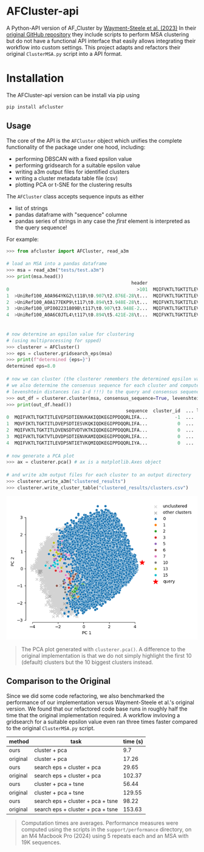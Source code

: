 # AFCluster-api

A Python-API version of AF_Cluster by [Wayment-Steele et al. (2023)](https://doi.org/10.1038/s41586-023-06832-9) In their [original GitHub repository](https://github.com/HWaymentSteele/AF_Cluster)
they include scripts to perform MSA clustering but do not have a functional API interface that easily allows integrating their workflow into custom settings. This project adapts and refactors their original `ClusterMSA.py` script into a API format.

# Installation

The AFCluster-api version can be install via pip using

```bash
pip install afcluster
```


## Usage

The core of the API is the `AFCluster` object which unifies the complete functionality of the package under one hood, including:
- performing DBSCAN with a fixed epsilon value
- performing gridsearch for a suitable epsilon value
- writing a3m output files for identified clusters
- writing a cluster metadata table file (csv)
- plotting PCA or t-SNE for the clustering results

The `AFCluster` class accepts sequence inputs as either
- list of strings
- pandas dataframe with "sequence" columne
- pandas series of strings
in any case the _first_ element is interpreted as the query sequence!

For example:

```python
>>> from afcluster import AFCluster, read_a3m

# load an MSA into a pandas dataframe
>>> msa = read_a3m("tests/test.a3m")
>>> print(msa.head())
                                              header                                           sequence
0                                               >101  MQIFVKTLTGKTITLEVEPSDTIENVKAKIQDKEGIPPDQQRLIFA...
1  >UniRef100_A0A964YKG2\t118\t0.907\t2.876E-28\t...  MQIFVKTLTGKTITLEVEPSDTIENVKAKIQDKEGIPPDQQRLIFA...
2  >UniRef100_A0A177EKP9\t117\t0.894\t3.948E-28\t...  MQIFVKTLTGKTITLEVEPSDTIENVKAKIQDKEGIPPDQQRLIFA...
3  >UniRef100_UPI002231809B\t117\t0.907\t3.948E-2...  MQIFVKTLTGKTITLEVEPSDTIENVKAKIQDKEGIPPDQQRLIFA...
4  >UniRef100_A0A6C0JTL4\t117\t0.894\t5.421E-28\t...  MQIFVKTLTGKTITLEVEPSDTIENVKAKIQDKEGIPPDQQRLIFA...


# now determine an epsilon value for clustering
# (using multiprocessing for spped)
>>> clusterer = AFCluster()
>>> eps = clusterer.gridsearch_eps(msa)
>>> print(f"determined {eps=}")
determined eps=8.0

# now we can cluster (the clusterer remembers the determined epsilon value)
# we also determine the consensus sequence for each cluster and compute
# levenshtein distances (as 1-d !!!) to the query and consensus sequences 
>>> out_df = clusterer.cluster(msa, consensus_sequence=True, levenshtein=True)
>>> print(out_df.head())
                                            sequence  cluster_id  ... levenshtein_query levenshtein_consensus
0  MQIFVKTLTGKTITLEVEPSDTIENVKAKIQDKEGIPPDQQRLIFA...          -1  ...          1.000000              0.697368
1  MQVFIKTLTGKTITLDVEPSDTIESVKQKIQDKEGIPPDQQRLIFA...           0  ...          0.907895              0.907895
2  MQIFVKTLTGKTITLDVENSDTVDTVKTKIQDKEGIPPDQQRLIFA...           0  ...          0.894737              0.894737
3  MQIFVKTLTGKTVTLDVDPSDTIENVKAMIQDKEGIPPDQQRLIFA...           0  ...          0.907895              0.907895
4  MQIFVKTLTGKTITLEVDPSNTIETVKQMIQDKEGIPPDQQRLIYA...           0  ...          0.894737              0.894737

# now generate a PCA plot
>>> ax = clusterer.pca() # ax is a matplotlib.Axes object

# and write a3m output files for each cluster to an output directory
>>> clusterer.write_a3m("clustered_results")
>>> clusterer.write_cluster_table("clustered_results/clusters.csv")
```

![](support/performance/afcluster_fixed_eps_dual_visual/pca.png)
> The PCA plot generated with `clusterer.pca()`. A difference to the original implementation is that we do not simply highlight the first 10 (default) clusters but the 10 biggest clusters instead. 

## Comparison to the Original
Since we did some code refactoring, we also benchmarked the performance of our implementation versus Wayment-Steele et al.'s original version. We found that our refactored code base runs in roughly half the time that the original implementation required. A workflow invloving a gridsearch for a suitable epsilon value even ran three times faster compared to the original `ClusterMSA.py` script.  

|method| task| time (s)|
|---|---|---|
|ours| cluster + pca| 9.7|
|original| cluster + pca| 17.26|
|ours| search eps + cluster + pca| 29.65|
|original| search eps + cluster + pca| 102.37|
|ours| cluster + pca + tsne| 56.44|
|original| cluster + pca + tsne| 129.55|
|ours| search eps + cluster + pca + tsne| 98.22|
|original| search eps + cluster + pca + tsne| 153.63|

> Computation times are averages. Performance measures were computed using the scripts in the `support/performance` directory, on an M4 Macbook Pro (2024) using 5 repeats each and an MSA with 19K sequences.

